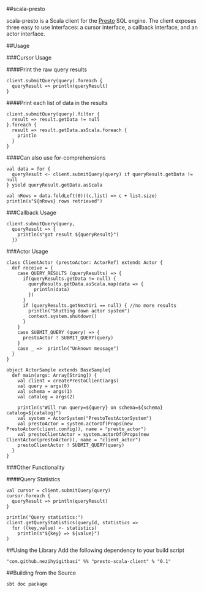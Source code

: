 ##scala-presto

scala-presto is a Scala client for the [Presto](http://prestodb.io/) SQL engine. The client exposes three easy to use interfaces: a cursor interface,
a callback interface, and an actor interface.

##Usage

###Cursor Usage

####Print the raw query results
```
client.submitQuery(query).foreach {
  queryResult => println(queryResult)
}
```

####Print each list of data in the results
```
client.submitQuery(query).filter {
  result => result.getData != null
}.foreach {
  result => result.getData.asScala.foreach {
    println
  }
}
```

####Can also use for-comprehensions
```
val data = for {
  queryResult <- client.submitQuery(query) if queryResult.getData != null
} yield queryResult.getData.asScala

val nRows = data.foldLeft(0)((c,list) => c + list.size)
println(s"${nRows} rows retrieved")
```

###Callback Usage

```
client.submitQuery(query,
  queryResult => {
    println(s"got result ${queryResult}")
  })
```

###Actor Usage
```
class ClientActor (prestoActor: ActorRef) extends Actor {
  def receive = {
    case QUERY_RESULTS (queryResults) => {
      if(queryResults.getData != null) {
        queryResults.getData.asScala.map(data => {
          println(data)
        })
      }
      if (queryResults.getNextUri == null) { //no more results
        println("Shutting down actor system")
        context.system.shutdown()
      }
    }
    case SUBMIT_QUERY (query) => {
      prestoActor ! SUBMIT_QUERY(query)
    }
    case _ =>  println("Unknown message")
  }
}

object ActorSample extends BaseSample{
  def main(args: Array[String]) {
    val client = createPrestoClient(args)
    val query = args(0)
    val schema = args(1)
    val catalog = args(2)

    println(s"Will run query=${query} on schema=${schema} catalog=${catalog}")
    val system = ActorSystem("PrestoTestActorSystem")
    val prestoActor = system.actorOf(Props(new PrestoActor(client.config)), name = "presto_actor")
    val prestoClientActor = system.actorOf(Props(new ClientActor(prestoActor)), name = "client_actor")
    prestoClientActor ! SUBMIT_QUERY(query)
  }
}
```

###Other Functionality

####Query Statistics

```
val cursor = client.submitQuery(query)
cursor.foreach {
  queryResult => println(queryResult)
}

println("Query statistics:")
client.getQueryStatistics(queryId, statistics =>
  for ((key,value) <- statistics)
    println(s"${key} => ${value}")
)
```

##Using the Library
Add the following dependency to your build script
```
"com.github.nezihyigitbasi" %% "presto-scala-client" % "0.1"
```

##Building from the Source

```
sbt doc package
```